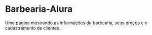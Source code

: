 # Barbearia-Alura
Uma página mostrando as informações da barbearia, seus preços e o cadastramento de clientes.
